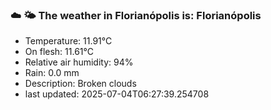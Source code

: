 ### ☁️ 🌤️  The weather in Florianópolis is: Florianópolis

- Temperature: 11.91°C
- On flesh: 11.61°C
- Relative air humidity: 94%
- Rain: 0.0 mm
- Description: Broken clouds
- last updated: 2025-07-04T06:27:39.254708
